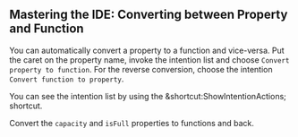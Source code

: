 ## Mastering the IDE: Converting between Property and Function

You can automatically convert a property to a function and vice-versa. Put the
caret on the property name, invoke the intention list and choose <span
class="control">`Convert property to function`</span>. For the reverse
conversion, choose the intention <span class="control">`Convert function to
property`</span>.

You can see the intention list by using the
<span class="shortcut">&shortcut:ShowIntentionActions;</span> shortcut.

Convert the `capacity` and `isFull` properties to functions and back.
